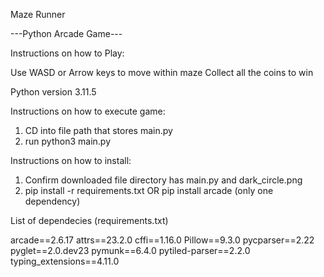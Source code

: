 Maze Runner

---Python Arcade Game---

Instructions on how to Play:

Use WASD or Arrow keys to move within maze
Collect all the coins to win


Python version 3.11.5

Instructions on how to execute game:
1. CD into file path that stores main.py
2. run python3 main.py




Instructions on how to install:

1. Confirm downloaded file directory has main.py and dark_circle.png
2. pip install -r requirements.txt OR pip install arcade (only one dependency) 

List of dependecies (requirements.txt)

arcade==2.6.17
attrs==23.2.0
cffi==1.16.0
Pillow==9.3.0
pycparser==2.22
pyglet==2.0.dev23
pymunk==6.4.0
pytiled-parser==2.2.0
typing_extensions==4.11.0





